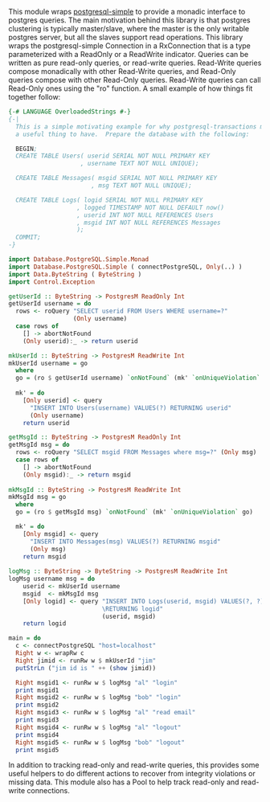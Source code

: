 This module wraps
[postgresql-simple](http://hackage.haskell.org/package/postgresql-simple) to
provide a monadic interface to postgres queries.  The main motivation behind
this library is that postgres clustering is typically master/slave, where the
master is the only writable postgres server, but all the slaves support read
operations.  This library wraps the postgresql-simple Connection in a
RxConnection that is a type parameterized with a ReadOnly or a ReadWrite
indicator.  Queries can be written as pure read-only queries, or read-write
queries.  Read-Write queries compose monadically with other Read-Write
queries, and Read-Only queries compose with other Read-Only queries.
Read-Write queries can call Read-Only ones using the "ro" function.  A small
example of how things fit together follow:

```haskell
{-# LANGUAGE OverloadedStrings #-}
{-|
  This is a simple motivating example for why postgresql-transactions may be
  a useful thing to have.  Prepare the database with the following:

  BEGIN;
  CREATE TABLE Users( userid SERIAL NOT NULL PRIMARY KEY
                    , username TEXT NOT NULL UNIQUE);

  CREATE TABLE Messages( msgid SERIAL NOT NULL PRIMARY KEY
                       , msg TEXT NOT NULL UNIQUE);

  CREATE TABLE Logs( logid SERIAL NOT NULL PRIMARY KEY
                   , logged TIMESTAMP NOT NULL DEFAULT now()
                   , userid INT NOT NULL REFERENCES Users
                   , msgid INT NOT NULL REFERENCES Messages
                   );
  COMMIT;
-}

import Database.PostgreSQL.Simple.Monad
import Database.PostgreSQL.Simple ( connectPostgreSQL, Only(..) ) 
import Data.ByteString ( ByteString )
import Control.Exception

getUserId :: ByteString -> PostgresM ReadOnly Int
getUserId username = do 
  rows <- roQuery "SELECT userid FROM Users WHERE username=?"
                  (Only username)
  case rows of
    [] -> abortNotFound
    (Only userid):_ -> return userid

mkUserId :: ByteString -> PostgresM ReadWrite Int
mkUserId username = go
  where
  go = (ro $ getUserId username) `onNotFound` (mk' `onUniqueViolation` go)
  
  mk' = do
    [Only userid] <- query
      "INSERT INTO Users(username) VALUES(?) RETURNING userid" 
      (Only username)
    return userid 

getMsgId :: ByteString -> PostgresM ReadOnly Int
getMsgId msg = do
  rows <- roQuery "SELECT msgid FROM Messages where msg=?" (Only msg)
  case rows of
    [] -> abortNotFound
    (Only msgid):_ -> return msgid
     
mkMsgId :: ByteString -> PostgresM ReadWrite Int
mkMsgId msg = go
  where
  go = (ro $ getMsgId msg) `onNotFound` (mk' `onUniqueViolation` go)

  mk' = do
    [Only msgid] <- query
      "INSERT INTO Messages(msg) VALUES(?) RETURNING msgid"
      (Only msg) 
    return msgid
     
logMsg :: ByteString -> ByteString -> PostgresM ReadWrite Int 
logMsg username msg = do
    userid <- mkUserId username
    msgid  <- mkMsgId msg 
    [Only logid] <- query "INSERT INTO Logs(userid, msgid) VALUES(?, ?) \ 
                          \RETURNING logid"
                          (userid, msgid)
    return logid

main = do
  c <- connectPostgreSQL "host=localhost"
  Right w <- wrapRw c
  Right jimid <- runRw w $ mkUserId "jim"
  putStrLn ("jim id is " ++ (show jimid))

  Right msgid1 <- runRw w $ logMsg "al" "login"
  print msgid1
  Right msgid2 <- runRw w $ logMsg "bob" "login"
  print msgid2
  Right msgid3 <- runRw w $ logMsg "al" "read email"
  print msgid3
  Right msgid4 <- runRw w $ logMsg "al" "logout"
  print msgid4
  Right msgid5 <- runRw w $ logMsg "bob" "logout"
  print msgid5
```

In addition to tracking read-only and read-write queries, this provides some
useful helpers to do different actions to recover from integrity violations or
missing data.  This module also has a Pool to help track read-only and
read-write connections.

